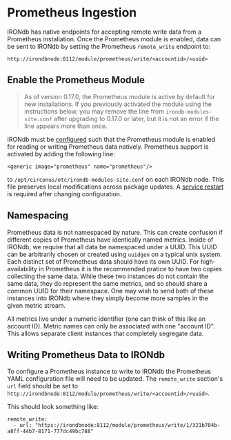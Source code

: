# Prometheus Ingestion

IRONdb has native endpoints for accepting remote write data from a Prometheus
installation.  Once the Prometheus module is enabled, data can be sent to IRONdb 
by setting the Prometheus `remote_write` endpoint to:

`http://irondbnode:8112/module/prometheus/write/<accountid>/<uuid>`

## Enable the Prometheus Module

> As of version 0.17.0, the Prometheus module is active by default for new
> installations. If you previously activated the module using the instructions
> below, you may remove the line from `irondb-modules-site.conf` after
> upgrading to 0.17.0 or later, but it is not an error if the line appears more
> than once.

IRONdb must be [configured](configuration.html) such that the Prometheus module is
enabled for reading or writing Prometheus data natively. Prometheus support is
activated by adding the following line:
```
<generic image="prometheus" name="prometheus"/>
```
to `/opt/circonus/etc/irondb-modules-site.conf` on each IRONdb node. This file
preserves local modifications across package updates. A [service
restart](operations.md#service-management) is required after changing
configuration.

## Namespacing

Prometheus data is not namespaced by nature.  This can create confusion if different
copies of Prometheus have identically named metrics.  Inside of IRONdb, we require 
that all data be namespaced under a UUID.  This UUID can be arbitrarily chosen or 
created using `uuidgen` on a typical unix system.  Each distinct set of 
Prometheus data should have its own UUID.   For high-availability in Prometheus it
is the recommended pratice to have two copies collecting the same data.  While these
two instances do not contain the same data, they do represent the same metrics, and so
should share a common UUID for their namespace.  One may wish to send both of these
instances into IRONdb where they simply become more samples in the given metric stream.

All metrics live under a numeric identifier (one can think of this like an
account ID). Metric names can only be associated with one "account ID". This
allows separate client instances that completely segregate data.

## Writing Prometheus Data to IRONdb

To configure a Prometheus instance to write to IRONdb the Prometheus YAML
configuration file will need to be updated.  The `remote_write` section's `url`
field should be set to
`http://irondbnode:8112/module/prometheus/write/<accountid>/<uuid>`.  

This should look something like:
```
remote_write:
  - url: "https://irondbnode:8112/module/prometheus/write/1/321b704b-a8ff-44b7-8171-777dc49bc788"
```

